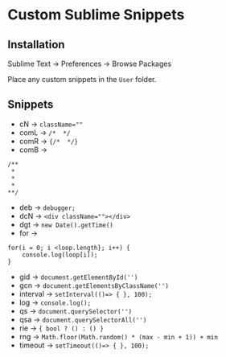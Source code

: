 # Custom Sublime Snippets

## Installation
Sublime Text -> Preferences -> Browse Packages

Place any custom snippets in the `User` folder.

## Snippets
- cN -> `className=""`
- comL -> `/*  */`
- comR -> `{/*  */}`
- comB -> 
```
/**
 * 
 *
 * 
**/
```
- deb -> `debugger;`
- dcN -> `<div className=""></div>`
- dgt -> `new Date().getTime()`
- for -> 
```
for(i = 0; i <loop.length}; i++) {
	console.log(loop[i]); 
}
```
- gid -> `document.getElementById('')`
- gcn -> `document.getElementsByClassName('')`
- interval -> `setInterval(()=> { }, 100);`
- log -> `console.log();`
- qs -> `document.querySelector('')`
- qsa -> `document.querySelectorAll('')`
- rie -> `{ bool ? () : () }`
- rng -> `Math.floor(Math.random() * (max - min + 1)) + min`
- timeout -> `setTimeout(()=> { }, 100);`